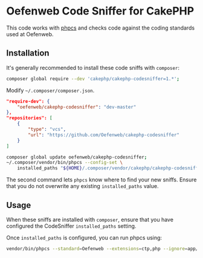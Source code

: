 # Oefenweb Code Sniffer for CakePHP

This code works with [phpcs](https://github.com/squizlabs/PHP_CodeSniffer) and checks code against the coding standards used at Oefenweb.

## Installation

It's generally recommended to install these code sniffs with `composer`:

```sh
composer global require --dev 'cakephp/cakephp-codesniffer=1.*';
```

Modify `~/.composer/composer.json`.

```json
"require-dev": {
	"oefenweb/cakephp-codesniffer": "dev-master"
},
"repositories": [
	{
		"type": "vcs",
		"url": "https://github.com/Oefenweb/cakephp-codesniffer"
	}
]
```

```sh
composer global update oefenweb/cakephp-codesniffer;
~/.composer/vendor/bin/phpcs --config-set \
	installed_paths "${HOME}/.composer/vendor/cakephp/cakephp-codesniffer,${HOME}/.composer/vendor/oefenweb/cakephp-codesniffer";
```

The second command lets `phpcs` know where to find your new sniffs. Ensure that
you do not overwrite any existing `installed_paths` value.

## Usage

When these sniffs are installed with `composer`, ensure that you have
configured the CodeSniffer `installed_paths` setting.

Once `installed_paths` is configured, you can run phpcs using:

```sh
vendor/bin/phpcs --standard=Oefenweb --extensions=ctp,php --ignore=app/Vendor --ignore=app/Plugin;
```
